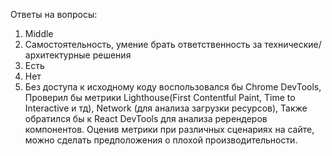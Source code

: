 Ответы на вопросы:
1. Middle
2. Самостоятельность, умение брать ответственность за технические/архитектурные решения
3. Есть
4. Нет
5. Без доступа к исходному коду воспользовался бы Chrome DevTools,
Проверил бы метрики Lighthouse(First Contentful Paint, Time to Interactive и тд), Network (для анализа загрузки ресурсов),
Также обратился бы к React DevTools для анализа ререндеров компонентов.
Оценив метрики при различных сценариях на сайте, можно сделать предположения о плохой производительности. 

